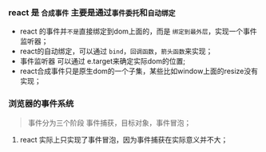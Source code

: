 ### react 是 `合成事件` 主要是通过`事件委托`和`自动绑定`
- react 的事件并`不是`直接绑定到dom上面的，而是 `绑定到最外层`，实现一个事件监听器；
- react的自动绑定，可以通过 `bind`，`回调函数`，`箭头函数`来实现；
- 事件监听器 可以通过 e.target来确定实际dom的位置;
- react合成事件只是原生dom的一个子集，某些比如window上面的resize没有实现；
### 浏览器的事件系统
> 事件分为三个阶段 事件捕获，目标对象，事件冒泡；
1. react 实际上只实现了事件冒泡，因为事件捕获在实际意义并不大；

